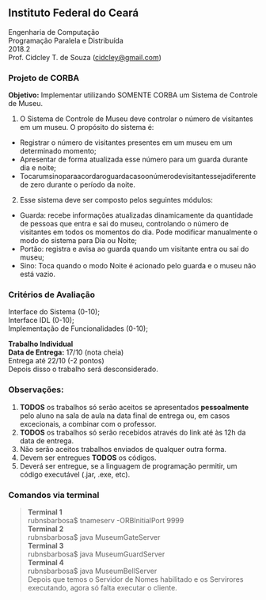 ## Instituto Federal do Ceará
Engenharia de Computação  
Programação Paralela e Distribuída  
2018.2  
Prof. Cidcley T. de Souza (cidcley@gmail.com)  

### Projeto de CORBA
**Objetivo:** Implementar utilizando SOMENTE CORBA um Sistema de Controle de Museu.  

1) O Sistema de Controle de Museu deve controlar o número de visitantes em um museu. O propósito do sistema é:  

* Registrar o número de visitantes presentes em um museu em um determinado momento;  
* Apresentar de forma atualizada esse número para um guarda durante dia e noite;  
* Tocarumsinoparaacordaroguardacasoonúmerodevisitantessejadiferente de zero durante o período da noite.  


2) Esse sistema deve ser composto pelos seguintes módulos:  

* Guarda: recebe informações atualizadas dinamicamente da quantidade de pessoas que entra e sai do museu, controlando o número de visitantes em todos os momentos do dia. Pode modificar manualmente o modo do sistema para Dia ou Noite;  
*  Portão: registra e avisa ao guarda quando um visitante entra ou saí do museu;  
* Sino: Toca quando o modo Noite é acionado pelo guarda e o museu não está vazio.  

### Critérios de Avaliação
Interface do Sistema (0-10);  
Interface IDL (0-10);  
Implementação de Funcionalidades (0-10);  

**Trabalho Individual**  
**Data de Entrega:** 17/10 (nota cheia)  
Entrega até 22/10 (-2 pontos)  
Depois disso o trabalho será desconsiderado.  

### Observações:  
1. **TODOS** os trabalhos só serão aceitos se apresentados **pessoalmente** pelo aluno na sala de aula na data final de entrega ou, em casos excecionais, a combinar com o professor.  
2. **TODOS** os trabalhos só serão recebidos através do link até às 12h da data de entrega.  
3. Não serão aceitos trabalhos enviados de qualquer outra forma.  
4. Devem ser entregues **TODOS** os códigos.  
5. Deverá ser entregue, se a linguagem de programação permitir, um código executável (.jar, .exe, etc).  

### Comandos via terminal
> **Terminal 1**  
> rubnsbarbosa$ tnameserv -ORBInitialPort 9999  
> **Terminal 2**  
> rubnsbarbosa$ java MuseumGateServer  
> **Terminal 3**  
> rubnsbarbosa$ java MuseumGuardServer  
> **Terminal 4**  
> rubnsbarbosa$ java MuseumBellServer  
> Depois que temos o Servidor de Nomes habilitado e os Servirores executando, agora só falta executar o cliente.  
